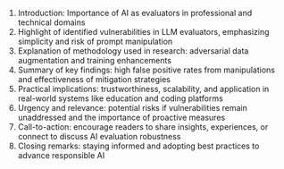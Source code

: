 1. Introduction: Importance of AI as evaluators in professional and technical domains
2. Highlight of identified vulnerabilities in LLM evaluators, emphasizing simplicity and risk of prompt manipulation
3. Explanation of methodology used in research: adversarial data augmentation and training enhancements
4. Summary of key findings: high false positive rates from manipulations and effectiveness of mitigation strategies
5. Practical implications: trustworthiness, scalability, and application in real-world systems like education and coding platforms
6. Urgency and relevance: potential risks if vulnerabilities remain unaddressed and the importance of proactive measures
7. Call-to-action: encourage readers to share insights, experiences, or connect to discuss AI evaluation robustness
8. Closing remarks: staying informed and adopting best practices to advance responsible AI
